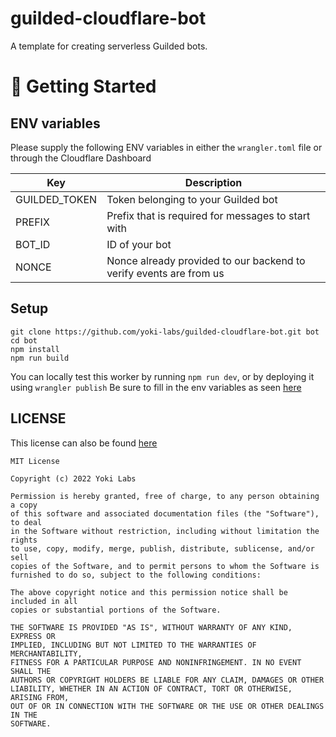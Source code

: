 # guilded-cloudflare-bot

A template for creating serverless Guilded bots.

# 🚧 Getting Started

## ENV variables

Please supply the following ENV variables in either the `wrangler.toml` file or through the Cloudflare Dashboard

| Key           | Description                                                        |
| ------------- | ------------------------------------------------------------------ |
| GUILDED_TOKEN | Token belonging to your Guilded bot                                |
| PREFIX        | Prefix that is required for messages to start with                 |
| BOT_ID        | ID of your bot                                                     |
| NONCE         | Nonce already provided to our backend to verify events are from us |

## Setup

```
git clone https://github.com/yoki-labs/guilded-cloudflare-bot.git bot
cd bot
npm install
npm run build
```

You can locally test this worker by running `npm run dev`, or by deploying it using `wrangler publish`
Be sure to fill in the env variables as seen [here](#env-variables)

## LICENSE

This license can also be found [here](https://github.com/yoki-labs/guilded-cloudflare-bot/blob/main/LICENSE)

```
MIT License

Copyright (c) 2022 Yoki Labs

Permission is hereby granted, free of charge, to any person obtaining a copy
of this software and associated documentation files (the "Software"), to deal
in the Software without restriction, including without limitation the rights
to use, copy, modify, merge, publish, distribute, sublicense, and/or sell
copies of the Software, and to permit persons to whom the Software is
furnished to do so, subject to the following conditions:

The above copyright notice and this permission notice shall be included in all
copies or substantial portions of the Software.

THE SOFTWARE IS PROVIDED "AS IS", WITHOUT WARRANTY OF ANY KIND, EXPRESS OR
IMPLIED, INCLUDING BUT NOT LIMITED TO THE WARRANTIES OF MERCHANTABILITY,
FITNESS FOR A PARTICULAR PURPOSE AND NONINFRINGEMENT. IN NO EVENT SHALL THE
AUTHORS OR COPYRIGHT HOLDERS BE LIABLE FOR ANY CLAIM, DAMAGES OR OTHER
LIABILITY, WHETHER IN AN ACTION OF CONTRACT, TORT OR OTHERWISE, ARISING FROM,
OUT OF OR IN CONNECTION WITH THE SOFTWARE OR THE USE OR OTHER DEALINGS IN THE
SOFTWARE.
```
